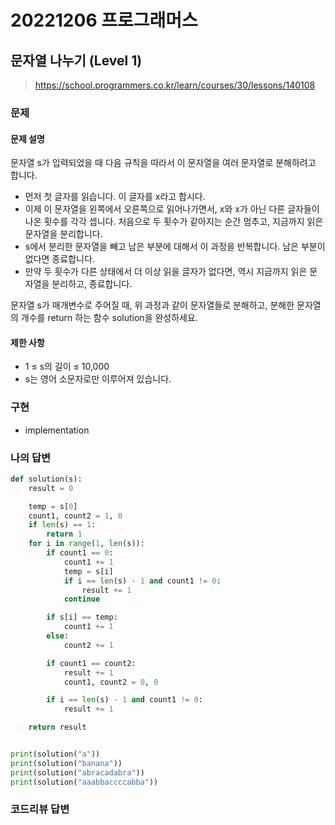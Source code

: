 # 20221206 프로그래머스

## 문자열 나누기 (Level 1)
> https://school.programmers.co.kr/learn/courses/30/lessons/140108

### 문제
#### 문제 설명
문자열 s가 입력되었을 때 다음 규칙을 따라서 이 문자열을 여러 문자열로 분해하려고 합니다.

- 먼저 첫 글자를 읽습니다. 이 글자를 x라고 합시다.
- 이제 이 문자열을 왼쪽에서 오른쪽으로 읽어나가면서, x와 x가 아닌 다른 글자들이 나온 횟수를 각각 셉니다. 처음으로 두 횟수가 같아지는 순간 멈추고, 지금까지 읽은 문자열을 분리합니다.
- s에서 분리한 문자열을 빼고 남은 부분에 대해서 이 과정을 반복합니다. 남은 부분이 없다면 종료합니다.
- 만약 두 횟수가 다른 상태에서 더 이상 읽을 글자가 없다면, 역시 지금까지 읽은 문자열을 분리하고, 종료합니다.

문자열 s가 매개변수로 주어질 때, 위 과정과 같이 문자열들로 분해하고, 분해한 문자열의 개수를 return 하는 함수 solution을 완성하세요.

#### 제한 사항

- 1 ≤ s의 길이 ≤ 10,000
- s는 영어 소문자로만 이루어져 있습니다.

### 구현
- implementation

### 나의 답변
```python
def solution(s):
    result = 0

    temp = s[0]
    count1, count2 = 1, 0
    if len(s) == 1:
        return 1
    for i in range(1, len(s)):
        if count1 == 0:
            count1 += 1
            temp = s[i]
            if i == len(s) - 1 and count1 != 0:
                result += 1
            continue

        if s[i] == temp:
            count1 += 1
        else:
            count2 += 1

        if count1 == count2:
            result += 1
            count1, count2 = 0, 0

        if i == len(s) - 1 and count1 != 0:
            result += 1

    return result


print(solution("a"))
print(solution("banana"))
print(solution("abracadabra"))
print(solution("aaabbaccccabba"))

```

### 코드리뷰 답변
```python
```